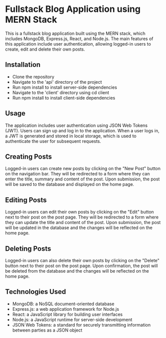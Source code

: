 # Fullstack Blog Application using MERN Stack

This is a fullstack blog application built using the MERN stack, which includes MongoDB, Express.js, React, and Node.js. The main features of this application include user authentication, allowing logged-in users to create, edit and delete their own posts.

## Installation
* Clone the repository
* Navigate to the 'api' directory of the project
* Run npm install to install server-side dependencies
* Navigate to the 'client' directory using cd client
* Run npm install to install client-side dependencies

## Usage
The application includes user authentication using JSON Web Tokens (JWT). Users can sign up and log in to the application. When a user logs in, a JWT is generated and stored in local storage, which is used to authenticate the user for subsequent requests.

## Creating Posts
Logged-in users can create new posts by clicking on the "New Post" button on the navigation bar. They will be redirected to a form where they can enter the title, summary and content of the post. Upon submission, the post will be saved to the database and displayed on the home page.

## Editing Posts
Logged-in users can edit their own posts by clicking on the "Edit" button next to their post on the post page. They will be redirected to a form where they can update the title and content of the post. Upon submission, the post will be updated in the database and the changes will be reflected on the home page.

## Deleting Posts
Logged-in users can also delete their own posts by clicking on the "Delete" button next to their post on the post page. Upon confirmation, the post will be deleted from the database and the changes will be reflected on the home page.

## Technologies Used
* MongoDB: a NoSQL document-oriented database
* Express.js: a web application framework for Node.js
* React: a JavaScript library for building user interfaces
* Node.js: a JavaScript runtime for server-side development
* JSON Web Tokens: a standard for securely transmitting information between parties as a JSON object